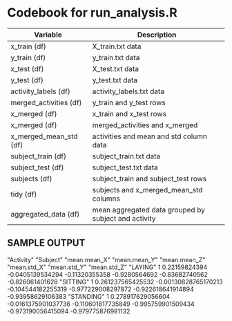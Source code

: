 # Codebook for run_analysis.R

|Variable | Description|
|---------|------------|
|x_train (df)            | X_train.txt data|
|y_train (df)            | y_train.txt data|
|x_test (df)             | X_test.txt data|
|y_test (df)             | y_test.txt data|
|activity_labels (df)    | activity_labels.txt data|
|merged_activities (df)  | y_train and y_test rows|
|x_merged (df)           | x_train and x_test rows|
|x_merged (df)           | merged_activities and x_merged|
|x_merged_mean_std (df)  | activities and mean and std column data|
|subject_train (df)      | subject_train.txt data|
|subject_test (df)       | subject_test.txt data|
|subjects (df)           | subject_train and subject_test rows|
|tidy (df)               | subjects and x_merged_mean_std columns|
|aggregated_data (df)    | mean aggregated data grouped by subject and activity|

## SAMPLE OUTPUT

"Activity" "Subject" "mean.mean_X" "mean.mean_Y" "mean.mean_Z" "mean.std_X" "mean.std_Y" "mean.std_Z"
"LAYING" 1 0.22159824394 -0.0405139534294 -0.11320355358 -0.9280564692 -0.83682740562 -0.826061401628
"SITTING" 1 0.261237565425532 -0.00130828765170213 -0.104544182255319 -0.977229008297872 -0.922618641914894 -0.93958629106383
"STANDING" 1 0.278917629056604 -0.0161375901037736 -0.110601817735849 -0.995759901509434 -0.973190056415094 -0.979775876981132


